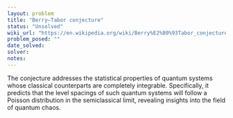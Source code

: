 ```yaml
---
layout: problem
title: "Berry–Tabor conjecture"
status: "Unsolved"
wiki_url: "https://en.wikipedia.org/wiki/Berry%E2%80%93Tabor_conjecture"
problem_posed: ""
date_solved:
solver:
notes:
---
```

The conjecture addresses the statistical properties of quantum systems whose classical counterparts are completely integrable. Specifically, it predicts that the level spacings of such quantum systems will follow a Poisson distribution in the semiclassical limit, revealing insights into the field of quantum chaos.